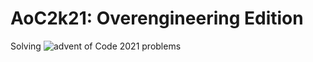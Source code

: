 # AoC2k21: Overengineering Edition
Solving ![advent of Code 2021](https://adventofcode.com/) problems
